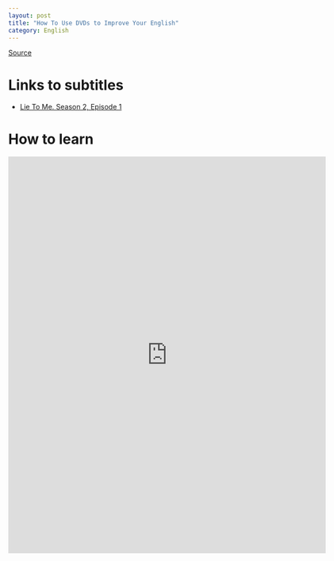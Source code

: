```yaml
---
layout: post
title: "How To Use DVDs to Improve Your English"
category: English
---
```

[Source][dvd]

# Links to subtitles
* [Lie To Me. Season 2, Episode 1][lietome02x01]

# How to learn
<iframe width="640" height="800" frameborder="0" src="http://www.mindmeister.com/maps/public_map_shell/125812411/how-to-use-dvds-to-improve-your-english?width=640&height=800&z=0.7&live_update=1" scrolling="no" style="overflow:hidden"></iframe>


[dvd]: http://esl.about.com/od/engilshvocabulary/ht/ht_usedvds.htm
[lietome02x01]: /posts/lietome02x01/
